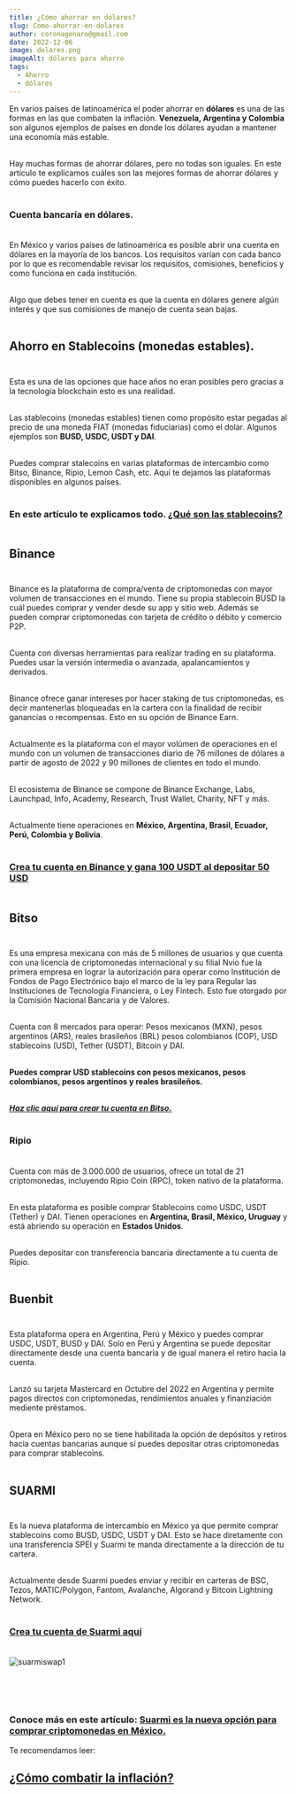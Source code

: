 ```yaml
---
title: ¿Cómo ahorrar en dólares?
slug: Como-ahorrar-en-dolares
author: coronagenaro@gmail.com
date: 2022-12-06
image: dolares.png
imageAlt: dólares para ahorro
tags:
  - Ahorro
  - dólares
---
```

E﻿n varios países de latinoamérica el poder ahorrar en **dólares** es una de las formas en las que combaten la inflación. **Venezuela, Argentina y Colombia** son algunos ejemplos de países en donde los dólares ayudan a mantener una economía más estable.<br/><br/>

Hay muchas formas de ahorrar dólares, pero no todas son iguales. En este artículo te explicamos cuáles son las mejores formas de ahorrar dólares y cómo puedes hacerlo con éxito.<br/><br/>

### **Cuenta bancaría en dólares.**<br/><br/>

E﻿n México y varios países de latinoamérica es posible abrir una cuenta en dólares en la mayoría de los bancos. Los requisitos varían con cada banco por lo que es recomendable revisar los requisitos, comisiones, beneficios y como funciona en cada institución.<br/><br/>

Algo que debes tener en cuenta es que la cuenta en dólares genere algún interés y que sus comisiones de manejo de cuenta sean bajas.<br/><br/>

## **A﻿horro en Stablecoins (monedas estables).** <br/><br/>

E﻿sta es una de las opciones que hace años no eran posibles pero gracias a la tecnología blockchain esto es una realidad.<br/><br/>

L﻿as stablecoins (monedas estables) tienen como propósito estar pegadas al precio de una moneda FIAT (monedas fiduciarias) como el dolar. Algunos ejemplos son **BUSD, USDC, USDT y DAI**. <br/><br/>

P﻿uedes comprar stalecoins en varias plataformas de intercambio como Bitso, Binance, Ripio, Lemon Cash, etc. Aquí te dejamos las plataformas disponibles en algunos países.<br/><br/>

### **E﻿n este artículo te explicamos todo. [¿Qué son las stablecoins?](https://www.oasisfinanciero.mx/blog/2022-10-15/que-son-las-stablecoins/)**<br/><br/>

## **B﻿inance**<br/><br/>

Binance es la plataforma de compra/venta de criptomonedas con mayor volumen de transacciones en el mundo. Tiene su propia stablecoin BUSD la cuál puedes comprar y vender desde su app y sitio web. Además se pueden comprar criptomonedas con tarjeta de crédito o débito y comercio P2P.<br/><br/>

Cuenta con diversas herramientas para realizar trading en su plataforma. Puedes usar la versión intermedia o avanzada, apalancamientos y derivados. <br/><br/>

Binance ofrece ganar intereses por hacer staking de tus criptomonedas, es decir mantenerlas bloqueadas en la cartera con la finalidad de recibir ganancias o recompensas. Esto en su opción de Binance Earn. <br/><br/>

Actualmente es la plataforma con el mayor volúmen de operaciones en el mundo con un volumen de transacciones diario de 76 millones de dólares a partir de agosto de 2022 y 90 millones de clientes en todo el mundo.<br/><br/>

El ecosistema de Binance se compone de Binance Exchange, Labs, Launchpad, Info, Academy, Research, Trust Wallet, Charity, NFT y más.<br/><br/>

A﻿ctualmente tiene operaciones en **México, Argentina, Brasil, Ecuador, Perú, Colombia y Bolivia**.<br/><br/>

### **[C﻿rea tu cuenta en Binance y gana 100 USDT al depositar 50 USD](https://www.binance.com/en/activity/referral-entry/CPA?fromActivityPage=true&ref=CPA_00ENPN26FP)**<br/><br/>

## **B﻿itso**<br/><br/>

Es una empresa mexicana con más de 5 millones de usuarios y que cuenta con una licencia de criptomonedas internacional y su filial Nvio fue la primera empresa en lograr la autorización para operar como Institución de Fondos de Pago Electrónico bajo el marco de la ley para Regular las Instituciones de Tecnología Financiera, o Ley Fintech. Esto fue otorgado por la Comisión Nacional Bancaria y de Valores. <br/><br/>

Cuenta con 8 mercados para operar: Pesos mexicanos (MXN), pesos argentinos (ARS), reales brasileños (BRL) pesos colombianos (COP), USD stablecoins (USD), Tether (USDT), Bitcoin y DAI. <br/><br/>

**P﻿uedes comprar USD stablecoins con pesos mexicanos, pesos colombianos, pesos argentinos y reales brasileños.**<br/><br/>

***[Haz clic aquí para crear tu cuenta en Bitso.](https://bitso.com/register?ref=lzgl)*** <br/><br/>

### **R﻿ipio**<br/><br/>

Cuenta con más de 3.000.000 de usuarios, ofrece un total de 21 criptomonedas, incluyendo Ripio Coin (RPC), token nativo de la plataforma.<br/><br/>

E﻿n esta plataforma es posible comprar Stablecoins como USDC, USDT (Tether) y DAI. Tienen operaciones en **Argentina, Brasil, México, Uruguay** y está abriendo su operación en **Estados Unidos**.<br/><br/>

P﻿uedes depositar con transferencia bancaria directamente a tu cuenta de Ripio.<br/><br/>

## **B﻿uenbit**<br/><br/>

E﻿sta plataforma opera en Argentina, Perú y México y puedes comprar USDC, USDT, BUSD y DAI. Solo en Perú y Argentina se puede depositar directamente desde una cuenta bancaria y de igual manera el retiro hacia la cuenta.<br/><br/>

L﻿anzó su tarjeta Mastercard en Octubre del 2022 en Argentina y permite pagos directos con criptomonedas, rendimientos anuales y finanziación mediente préstamos.<br/><br/>

O﻿pera en México pero no se tiene habilitada la opción de depósitos y retiros hacia cuentas bancarias aunque sí puedes depositar otras criptomonedas para comprar stablecoins.<br/><br/>

## **S﻿UARMI**<br/><br/>

E﻿s la nueva plataforma de intercambio en México ya que permite comprar stablecoins como BUSD, USDC, USDT y DAI. Esto se hace diretamente con una transferencia SPEI y Suarmi te manda directamente a la dirección de tu cartera.<br/><br/>

A﻿ctualmente desde Suarmi puedes enviar y recibir en carteras de BSC, Tezos, MATIC/Polygon, Fantom, Avalanche, Algorand y Bitcoin Lightning Network.<br/><br/>

### **[C﻿rea tu cuenta de Suarmi aquí](https://www.suarmi.com/index)**<br/><br/>

![suarmiswap1](https://www.oasisfinanciero.mx/static/6897a9fe384700f659e9e7ac28a6a18c/fce5f/suarmiswap1.jpg "suarmiswap1")

### <br/><br/>

### C﻿onoce más en este artículo: **[Suarmi es la nueva opción para comprar criptomonedas en México.](https://www.oasisfinanciero.mx/blog/2022-12-01/suarmi-es-la-nueva-opcion-para-comprar-criptomonedas-en-mexico/)**

[](https://www.oasisfinanciero.mx/blog/2022-12-01/suarmi-es-la-nueva-opcion-para-comprar-criptomonedas-en-mexico/)<!--EndFragment-->

T﻿e recomendamos leer: <!--StartFragment-->

## **[¿Cómo combatir la inflación?](https://www.oasisfinanciero.mx/blog/2022-12-03/como-combatir-la-inflacion/)**

[](https://www.oasisfinanciero.mx/blog/2022-12-03/como-combatir-la-inflacion/)